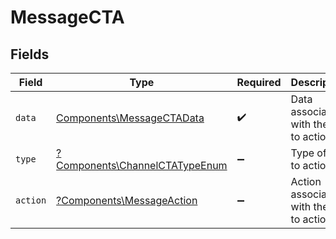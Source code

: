 # MessageCTA


## Fields

| Field                                                                           | Type                                                                            | Required                                                                        | Description                                                                     |
| ------------------------------------------------------------------------------- | ------------------------------------------------------------------------------- | ------------------------------------------------------------------------------- | ------------------------------------------------------------------------------- |
| `data`                                                                          | [Components\MessageCTAData](../../Models/Components/MessageCTAData.md)          | :heavy_check_mark:                                                              | Data associated with the call to action                                         |
| `type`                                                                          | [?Components\ChannelCTATypeEnum](../../Models/Components/ChannelCTATypeEnum.md) | :heavy_minus_sign:                                                              | Type of call to action                                                          |
| `action`                                                                        | [?Components\MessageAction](../../Models/Components/MessageAction.md)           | :heavy_minus_sign:                                                              | Action associated with the call to action                                       |